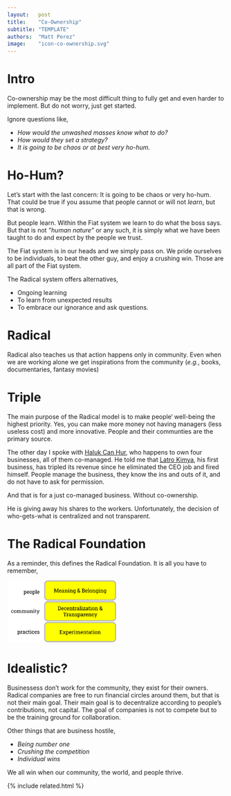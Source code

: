 ```yaml
---
layout:   post
title:    "Co-Ownership"
subtitle: "TEMPLATE"
authors:  "Matt Perez"
image:    "icon-co-ownership.svg"
---
```


<div style='display:none; '>
 <p>Co-ownership may be the most difficult thing to fully get. A company without a CEO? That is impossible!</p>
</div>

<h1>Intro</h1>
 <p>Co-ownership may be the most difficult thing to fully get and even harder to implement. But do not worry, just get started.</p>
 <p>Ignore questions like,</p>
  <ul>
   <em>
   <li>How would the unwashed masses know what to do?</li>
   <li>How would they set a strategy?</li>
   <li>It is going to be chaos or at best very ho-hum.</li>
   </em>
  </ul>

<h1>Ho-Hum?</h1>
 <p>Let&rsquo;s start with the last concern: It is going to be chaos or very ho-hum. That could be true if you assume that people cannot or will not <em>learn</em>, but that is wrong.</p>
 <p>But people learn. Within the Fiat system we learn to do what the boss says. But that is not <em>&rdquo;human nature&rdquo;</em> or any such, it is simply what we have been taught to do and expect by the people we trust.</p>
 <p>The Fiat system is in our heads and we simply pass on. We pride ourselves to be individuals, to beat the other guy, and enjoy a crushing win. Those are all part of the Fiat system.</p>
 <p>The Radical system offers alternatives,</p>
  <ul>
   <li>Ongoing learning</li>
   <li>To learn from unexpected results</li>
   <li>To embrace our ignorance and ask questions.</li>
  </ul>

<h1>Radical</h1>
  <p>Radical also teaches us that action happens only in community. Even when we are working alone we get inspirations from the community (<em>e.g.</em>, books, documentaries, fantasy movies)</p>

<h1>Triple</h1>
 <p>The main purpose of the Radical model is to make people&lsquo; well-being the highest priority. Yes, you can make more money not having managers (less useless cost) and more innovative. People and their communties are the primary source.</p>
 <p>The other day I spoke with <a href="https://www.linkedin.com/in/halukcanhur/" target="_blank">Haluk Can Hur</a>, who happens to own four businesses, all of them co-managed. He told me that <a href="https://www.linkedin.com/search/results/all/?fetchDeterministicClustersOnly=true&heroEntityKey=urn%3Ali%3Aorganization%3A5148270&keywords=latro%20kimya&origin=RICH_QUERY_SUGGESTION&position=0&searchId=e92cfcd5-7f9b-4b3b-a0c0-aa4924019de7&sid=G1i&spellCorrectionEnabled=false" target="_blank">Latro Kimya</a>, his first business, has tripled its revenue since he eliminated the CEO job and fired himself. People manage the business, they know the ins and outs of it, and do not have to ask for permission.</p>
 <p>And that is for a just co-managed business. Without co-ownership.</p>
 <p>He is giving away his shares to the workers. Unfortunately, the decision of who-gets-what is centralized and not transparent.</p>

<h1>The Radical Foundation</h1>
 <p>As a reminder, this defines the Radical Foundation. It is all you have to remember,
  <div class='_center'>
   <img
    src='/assets/img/pic-the-radical-foundation.svg'
    width='50%'
    alt=''>
  </div>

<h1>Idealistic?</h1>
 <p>Businessess don&rsquo;t work for the community, they exist for their owners. Radical companies are free to run financial circles around them, but that is not their main goal. Their main goal is to decentralize according to people&rsquo;s contributions, not capital. The goal of companies is not to compete but to be the training ground for collaboration.</p>
 <p>Other things that are business hostile,</p>
  <ul>
   <li><em>Being number one</em></li>
   <li><em>Crushing the competition</em></li>
   <li><em>Individual wins</em></li>
  </ul>
 <p>We all win when our community, the world, and people thrive.</p>

{% include related.html %}